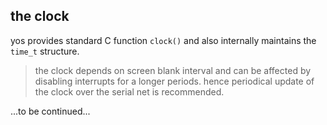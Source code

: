 ## the clock

yos provides standard C function `clock()` and also
internally maintains the `time_t` structure. 

> the clock depends on screen blank interval and can be
> affected by disabling interrupts for a longer periods.
> hence periodical update of the clock over the serial net 
> is recommended.


...to be continued...


